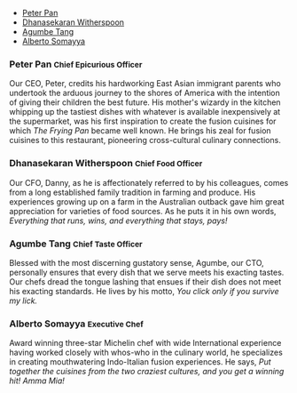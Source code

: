 <!-- Tab navigation -->
<ul class="nav nav-tabs">
<li class="nav-item">
    <a href="#peter" class="nav-link active" role="tab" data-toggle="tab">Peter Pan</a>
</li>
<li class="nav-item">
    <a href="#danny" class="nav-link" role="tab" data-toggle="tab">Dhanasekaran Witherspoon</a>
</li>
<li class="nav-item">
    <a href="#agumbe" class="nav-link" role="tab" data-toggle="tab">Agumbe Tang</a>
</li>
<li class="nav-item">
    <a href="#alberto" class="nav-link" role="tab" data-toggle="tab">Alberto Somayya</a>
</li>
</ul>

<div class="tab-content">
<div class="tab-pane fade show active" id="peter" role="tabpanel">
    <h3>Peter Pan <small>Chief Epicurious Officer</small></h3>
    <!-- dNone makes element invisible for extra small displays. dSmBlock makes content visible as a block for small screens and larger -->
    <p class="d-none d-sm-block">Our CEO, Peter, credits his hardworking East Asian immigrant parents who undertook the arduous journey to the shores of America with the intention of giving their children the best future. His mother's wizardy in the kitchen whipping up the tastiest dishes with whatever is available inexpensively at the supermarket, was his first inspiration to create the fusion cuisines for which <em>The Frying Pan</em> became well known. He brings his zeal for fusion cuisines to this restaurant, pioneering cross-cultural culinary connections.</p>
</div>
<div class="tab-pane fade" id="danny" role="tabpanel">
    <h3>Dhanasekaran Witherspoon <small>Chief Food Officer</small></h3>
    <p class="d-none d-sm-block">Our CFO, Danny, as he is affectionately referred to by his colleagues, comes from a long established family tradition in farming and produce. His experiences growing up on a farm in the Australian outback gave him great appreciation for varieties of food sources. As he puts it in his own words, <em>Everything that runs, wins, and everything that stays, pays!</em></p>
</div> 
<div class="tab-pane fade" id="agumbe" role="tabpanel">
    <h3>Agumbe Tang <small>Chief Taste Officer</small></h3>
    <p class="d-none d-sm-block">Blessed with the most discerning gustatory sense, Agumbe, our CTO, personally ensures that every dish that we serve meets his exacting tastes. Our chefs dread the tongue lashing that ensues if their dish does not meet his exacting standards. He lives by his motto, <em>You click only if you survive my lick.</em></p>
</div>
<div class="tab-pane fade" id="alberto" role="tabpanel">
    <h3>Alberto Somayya <small>Executive Chef</small></h3>
    <p class="d-none d-sm-block">Award winning three-star Michelin chef with wide International experience having worked closely with whos-who in the culinary world, he specializes in creating mouthwatering Indo-Italian fusion experiences. He says, <em>Put together the cuisines from the two craziest cultures, and you get a winning hit! Amma Mia!</em></p>
</div>
</div>